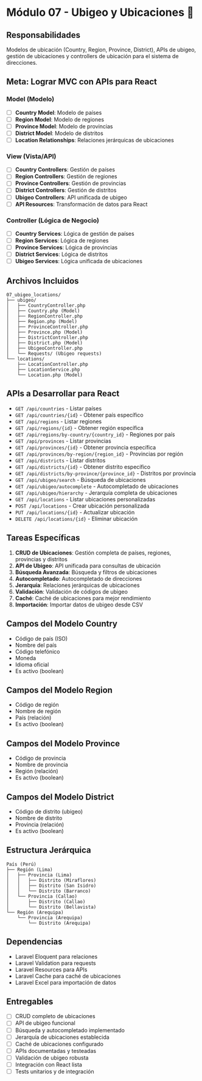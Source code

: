# Módulo 07 - Ubigeo y Ubicaciones 📍

## **Responsabilidades**
Modelos de ubicación (Country, Region, Province, District), APIs de ubigeo, gestión de ubicaciones y controllers de ubicación para el sistema de direcciones.

## **Meta: Lograr MVC con APIs para React**

### **Model (Modelo)**
- [ ] **Country Model**: Modelo de países
- [ ] **Region Model**: Modelo de regiones
- [ ] **Province Model**: Modelo de provincias
- [ ] **District Model**: Modelo de distritos
- [ ] **Location Relationships**: Relaciones jerárquicas de ubicaciones

### **View (Vista/API)**
- [ ] **Country Controllers**: Gestión de países
- [ ] **Region Controllers**: Gestión de regiones
- [ ] **Province Controllers**: Gestión de provincias
- [ ] **District Controllers**: Gestión de distritos
- [ ] **Ubigeo Controllers**: API unificada de ubigeo
- [ ] **API Resources**: Transformación de datos para React

### **Controller (Lógica de Negocio)**
- [ ] **Country Services**: Lógica de gestión de países
- [ ] **Region Services**: Lógica de regiones
- [ ] **Province Services**: Lógica de provincias
- [ ] **District Services**: Lógica de distritos
- [ ] **Ubigeo Services**: Lógica unificada de ubicaciones

## **Archivos Incluidos**
```
07_ubigeo_locations/
├── ubigeo/
│   ├── CountryController.php
│   ├── Country.php (Model)
│   ├── RegionController.php
│   ├── Region.php (Model)
│   ├── ProvinceController.php
│   ├── Province.php (Model)
│   ├── DistrictController.php
│   ├── District.php (Model)
│   ├── UbigeoController.php
│   └── Requests/ (Ubigeo requests)
└── locations/
    ├── LocationController.php
    ├── LocationService.php
    └── Location.php (Model)
```

## **APIs a Desarrollar para React**
- `GET /api/countries` - Listar países
- `GET /api/countries/{id}` - Obtener país específico
- `GET /api/regions` - Listar regiones
- `GET /api/regions/{id}` - Obtener región específica
- `GET /api/regions/by-country/{country_id}` - Regiones por país
- `GET /api/provinces` - Listar provincias
- `GET /api/provinces/{id}` - Obtener provincia específica
- `GET /api/provinces/by-region/{region_id}` - Provincias por región
- `GET /api/districts` - Listar distritos
- `GET /api/districts/{id}` - Obtener distrito específico
- `GET /api/districts/by-province/{province_id}` - Distritos por provincia
- `GET /api/ubigeo/search` - Búsqueda de ubicaciones
- `GET /api/ubigeo/autocomplete` - Autocompletado de ubicaciones
- `GET /api/ubigeo/hierarchy` - Jerarquía completa de ubicaciones
- `GET /api/locations` - Listar ubicaciones personalizadas
- `POST /api/locations` - Crear ubicación personalizada
- `PUT /api/locations/{id}` - Actualizar ubicación
- `DELETE /api/locations/{id}` - Eliminar ubicación

## **Tareas Específicas**
1. **CRUD de Ubicaciones**: Gestión completa de países, regiones, provincias y distritos
2. **API de Ubigeo**: API unificada para consultas de ubicación
3. **Búsqueda Avanzada**: Búsqueda y filtros de ubicaciones
4. **Autocompletado**: Autocompletado de direcciones
5. **Jerarquía**: Relaciones jerárquicas de ubicaciones
6. **Validación**: Validación de códigos de ubigeo
7. **Caché**: Caché de ubicaciones para mejor rendimiento
8. **Importación**: Importar datos de ubigeo desde CSV

## **Campos del Modelo Country**
- Código de país (ISO)
- Nombre del país
- Código telefónico
- Moneda
- Idioma oficial
- Es activo (boolean)

## **Campos del Modelo Region**
- Código de región
- Nombre de región
- País (relación)
- Es activo (boolean)

## **Campos del Modelo Province**
- Código de provincia
- Nombre de provincia
- Región (relación)
- Es activo (boolean)

## **Campos del Modelo District**
- Código de distrito (ubigeo)
- Nombre de distrito
- Provincia (relación)
- Es activo (boolean)

## **Estructura Jerárquica**
```
País (Perú)
├── Región (Lima)
│   ├── Provincia (Lima)
│   │   ├── Distrito (Miraflores)
│   │   ├── Distrito (San Isidro)
│   │   └── Distrito (Barranco)
│   └── Provincia (Callao)
│       ├── Distrito (Callao)
│       └── Distrito (Bellavista)
└── Región (Arequipa)
    └── Provincia (Arequipa)
        └── Distrito (Arequipa)
```

## **Dependencias**
- Laravel Eloquent para relaciones
- Laravel Validation para requests
- Laravel Resources para APIs
- Laravel Cache para caché de ubicaciones
- Laravel Excel para importación de datos

## **Entregables**
- [ ] CRUD completo de ubicaciones
- [ ] API de ubigeo funcional
- [ ] Búsqueda y autocompletado implementado
- [ ] Jerarquía de ubicaciones establecida
- [ ] Caché de ubicaciones configurado
- [ ] APIs documentadas y testeadas
- [ ] Validación de ubigeo robusta
- [ ] Integración con React lista
- [ ] Tests unitarios y de integración 
